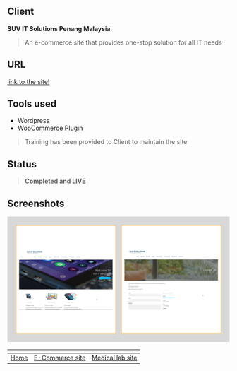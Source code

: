 ## Client
**SUV IT Solutions Penang Malaysia**

> An e-commerce site that provides one-stop solution for all IT needs

## URL
[link to the site!](http://www.suvitsolution.com/)

## Tools used
* Wordpress
* WooCommerce Plugin

> Training has been provided to Client to maintain the site

## Status
> **Completed and LIVE**


## Screenshots
![](images/suv1.png)

[]()  | []() | []()
------|------| ----- 
[Home](https://ajaymy.github.io/freelance-projects/) | [E-Commerce site](ecommerce) | [Medical lab site](lab)
